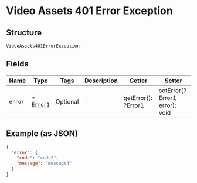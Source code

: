 
# Video Assets 401 Error Exception

## Structure

`VideoAssets401ErrorException`

## Fields

| Name | Type | Tags | Description | Getter | Setter |
|  --- | --- | --- | --- | --- | --- |
| `error` | [`?Error1`](../../doc/models/error-1.md) | Optional | - | getError(): ?Error1 | setError(?Error1 error): void |

## Example (as JSON)

```json
{
  "error": {
    "code": "code2",
    "message": "message4"
  }
}
```

